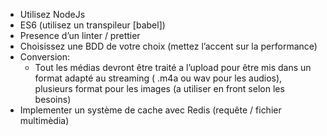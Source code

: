 - Utilisez NodeJs
- ES6 (utilisez un transpileur [babel])
- Presence d’un linter / prettier
- Choisissez une BDD de votre choix (mettez l’accent sur la performance)
- Conversion:
    - Tout les médias devront être traité a l’upload pour être mis dans un format adapté au streaming ( .m4a ou wav pour les audios), plusieurs format pour les images (a utiliser en front selon les besoins)
- Implementer un système de cache avec Redis (requête / fichier multimèdia)
